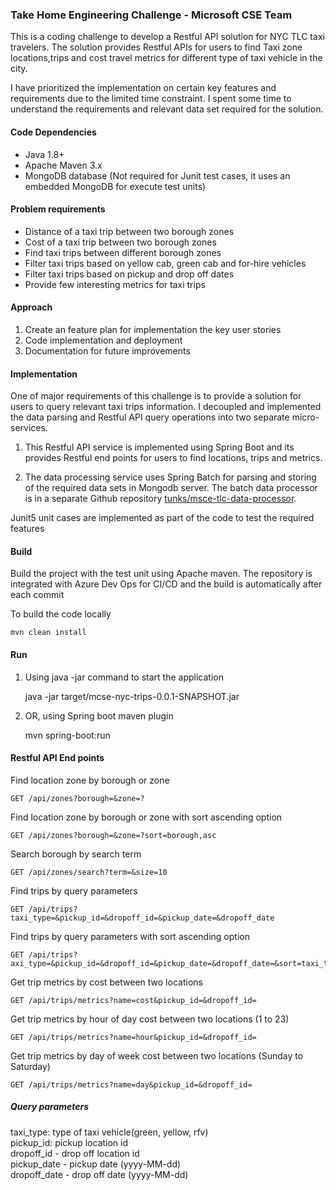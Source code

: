 ### Take Home Engineering Challenge - Microsoft CSE Team
This is a coding challenge to develop a Restful API solution for NYC TLC taxi travelers. The solution provides Restful APIs for users to find Taxi zone locations,trips and cost travel metrics for different type of taxi vehicle in the city. 

I have prioritized the implementation on certain key features and requirements due to the limited time constraint. I spent some time to understand the requirements and relevant data set required for the solution.
 
#### Code Dependencies
- Java 1.8+
- Apache Maven 3.x
- MongoDB database (Not required for Junit test cases, it uses an embedded MongoDB for execute test units)

#### Problem requirements
- Distance of a taxi trip between two borough zones
- Cost of a taxi trip between two borough zones
- Find taxi trips between different borough zones
- Filter taxi trips based on yellow cab, green cab and for-hire vehicles
- Filter taxi trips based on pickup and drop off dates
- Provide few interesting metrics for taxi trips
 
#### Approach
1. Create an feature plan for implementation the key user stories
2. Code implementation and deployment       
3. Documentation for future improvements 

#### Implementation
One of major requirements of this challenge is to provide a solution for users to query relevant taxi trips information. 
I decoupled and implemented the data parsing and Restful API query operations into two separate micro-services.  

1. This Restful API service is implemented using Spring Boot and its provides Restful end points for users to find locations, trips and metrics.

2. The data processing service uses Spring Batch for parsing and storing of the required data sets in Mongodb server.
The batch data processor is in a separate Github repository [tunks/msce-tlc-data-processor](https://github.com/tunks/msce-tlc-data-processor).

Junit5 unit cases are implemented as part of the code to test the required features

     
#### Build
Build the project with the test unit using Apache maven. The repository is integrated with Azure Dev Ops for CI/CD and the build is automatically after each commit

To build the code locally
	
	mvn clean install
 
#### Run
1. Using java -jar command to start the application
	
	java -jar target/mcse-nyc-trips-0.0.1-SNAPSHOT.jar 

2. OR, using Spring boot maven plugin
	
	mvn spring-boot:run

#### Restful API End points

Find location zone by borough or zone 
	
	GET /api/zones?borough=&zone=?

Find location zone by borough or zone  with sort ascending option

	GET /api/zones?borough=&zone=?sort=borough,asc 

Search borough by search term

	GET /api/zones/search?term=&size=10

Find trips by query parameters
	
	GET /api/trips?taxi_type=&pickup_id=&dropoff_id=&pickup_date=&dropoff_date 

Find trips by query parameters with sort ascending option

	GET /api/trips?axi_type=&pickup_id=&dropoff_id=&pickup_date=&dropoff_date=&sort=taxi_type,asc

Get trip metrics by cost between two locations
		
	GET /api/trips/metrics?name=cost&pickup_id=&dropoff_id=

Get trip metrics by hour of day cost between two locations (1 to 23)
		
	GET /api/trips/metrics?name=hour&pickup_id=&dropoff_id=
	
Get trip metrics by day of week cost between two locations (Sunday to Saturday)
		
	GET /api/trips/metrics?name=day&pickup_id=&dropoff_id=
     
##### Query parameters
   taxi_type: type of taxi vehicle(green, yellow, rfv)<br />
   pickup_id: pickup location id<br />
   dropoff_id - drop off location id <br />
   pickup_date  - pickup date (yyyy-MM-dd) <br/>
   dropoff_date  - drop off date (yyyy-MM-dd)